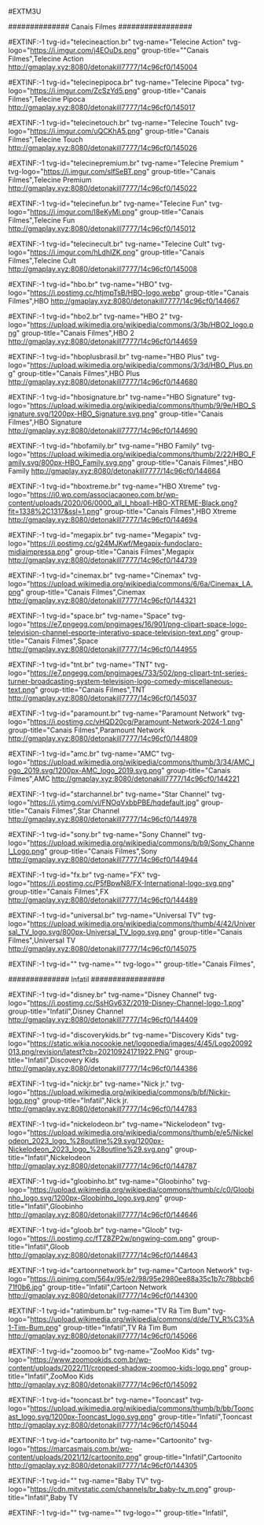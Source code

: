 #EXTM3U 

############## Canais Filmes ################# 

#EXTINF:-1 tvg-id="telecineaction.br" tvg-name="Telecine Action" tvg-logo="https://i.imgur.com/j4EOuDs.png" group-title=""Canais Filmes",Telecine Action
http://gmaplay.xyz:8080/detonakill7777/14c96cf0/145004

#EXTINF:-1 tvg-id="telecinepipoca.br" tvg-name="Telecine Pipoca" tvg-logo="https://i.imgur.com/ZcSzYd5.png" group-title="Canais Filmes",Telecine Pipoca
http://gmaplay.xyz:8080/detonakill7777/14c96cf0/145017

#EXTINF:-1 tvg-id="telecinetouch.br" tvg-name="Telecine Touch" tvg-logo="https://i.imgur.com/uQCKhA5.png" group-title="Canais Filmes",Telecine Touch
http://gmaplay.xyz:8080/detonakill7777/14c96cf0/145026

#EXTINF:-1 tvg-id="telecinepremium.br" tvg-name="Telecine Premium " tvg-logo="https://i.imgur.com/slfSeBT.png" group-title="Canais Filmes",Telecine Premium 
http://gmaplay.xyz:8080/detonakill7777/14c96cf0/145022

#EXTINF:-1 tvg-id="telecinefun.br" tvg-name="Telecine Fun" tvg-logo="https://i.imgur.com/I8eKyMi.png" group-title="Canais Filmes",Telecine Fun
http://gmaplay.xyz:8080/detonakill7777/14c96cf0/145012

#EXTINF:-1 tvg-id="telecinecult.br" tvg-name="Telecine Cult" tvg-logo="https://i.imgur.com/hLdhIZK.png" group-title="Canais Filmes",Telecine Cult
http://gmaplay.xyz:8080/detonakill7777/14c96cf0/145008

#EXTINF:-1 tvg-id="hbo.br" tvg-name="HBO" tvg-logo="https://i.postimg.cc/htjmpTsB/HBO-logo.webp" group-title="Canais Filmes",HBO
http://gmaplay.xyz:8080/detonakill7777/14c96cf0/144667

#EXTINF:-1 tvg-id="hbo2.br" tvg-name="HBO 2" tvg-logo="https://upload.wikimedia.org/wikipedia/commons/3/3b/HBO2_logo.png" group-title="Canais Filmes",HBO 2
http://gmaplay.xyz:8080/detonakill7777/14c96cf0/144659

#EXTINF:-1 tvg-id="hboplusbrasil.br" tvg-name="HBO Plus" tvg-logo="https://upload.wikimedia.org/wikipedia/commons/3/3d/HBO_Plus.png" group-title="Canais Filmes",HBO Plus
http://gmaplay.xyz:8080/detonakill7777/14c96cf0/144680

#EXTINF:-1 tvg-id="hbosignature.br" tvg-name="HBO Signature" tvg-logo="https://upload.wikimedia.org/wikipedia/commons/thumb/9/9e/HBO_Signature.svg/1200px-HBO_Signature.svg.png" group-title="Canais Filmes",HBO Signature
http://gmaplay.xyz:8080/detonakill7777/14c96cf0/144690

#EXTINF:-1 tvg-id="hbofamily.br" tvg-name="HBO Family" tvg-logo="https://upload.wikimedia.org/wikipedia/commons/thumb/2/22/HBO_Family.svg/800px-HBO_Family.svg.png" group-title="Canais Filmes",HBO Family
http://gmaplay.xyz:8080/detonakill7777/14c96cf0/144664

#EXTINF:-1 tvg-id="hboxtreme.br" tvg-name="HBO Xtreme" tvg-logo="https://i0.wp.com/associacaoneo.com.br/wp-content/uploads/2020/06/0000_all_l_hboall-HBO-XTREME-Black.png?fit=1338%2C1317&ssl=1.png" group-title="Canais Filmes",HBO Xtreme
http://gmaplay.xyz:8080/detonakill7777/14c96cf0/144694

#EXTINF:-1 tvg-id="megapix.br" tvg-name="Megapix" tvg-logo="https://i.postimg.cc/g24MJKwf/Megapix-fundoclaro-midiaimpressa.png" group-title="Canais Filmes",Megapix
http://gmaplay.xyz:8080/detonakill7777/14c96cf0/144739

#EXTINF:-1 tvg-id="cinemax.br" tvg-name="Cinemax" tvg-logo="https://upload.wikimedia.org/wikipedia/commons/6/6a/Cinemax_LA.png" group-title="Canais Filmes",Cinemax
http://gmaplay.xyz:8080/detonakill7777/14c96cf0/144321

#EXTINF:-1 tvg-id="space.br" tvg-name="Space" tvg-logo="https://e7.pngegg.com/pngimages/16/901/png-clipart-space-logo-television-channel-esporte-interativo-space-television-text.png" group-title="Canais Filmes",Space
http://gmaplay.xyz:8080/detonakill7777/14c96cf0/144955

#EXTINF:-1 tvg-id="tnt.br" tvg-name="TNT" tvg-logo="https://e7.pngegg.com/pngimages/733/502/png-clipart-tnt-series-turner-broadcasting-system-television-logo-comedy-miscellaneous-text.png" group-title="Canais Filmes",TNT
http://gmaplay.xyz:8080/detonakill7777/14c96cf0/145037

#EXTINF:-1 tvg-id="paramount.br" tvg-name="Paramount Network" tvg-logo="https://i.postimg.cc/vHQD20cg/Paramount-Network-2024-1.png" group-title="Canais Filmes",Paramount Network
http://gmaplay.xyz:8080/detonakill7777/14c96cf0/144809

#EXTINF:-1 tvg-id="amc.br" tvg-name="AMC" tvg-logo="https://upload.wikimedia.org/wikipedia/commons/thumb/3/34/AMC_logo_2019.svg/1200px-AMC_logo_2019.svg.png" group-title="Canais Filmes",AMC
http://gmaplay.xyz:8080/detonakill7777/14c96cf0/144221

#EXTINF:-1 tvg-id="starchannel.br" tvg-name="Star Channel" tvg-logo="https://i.ytimg.com/vi/FNOqVxbbPBE/hqdefault.jpg" group-title="Canais Filmes",Star Channel
http://gmaplay.xyz:8080/detonakill7777/14c96cf0/144978

#EXTINF:-1 tvg-id="sony.br" tvg-name="Sony Channel" tvg-logo="https://upload.wikimedia.org/wikipedia/commons/b/b9/Sony_Channel_Logo.png" group-title="Canais Filmes",Sony
http://gmaplay.xyz:8080/detonakill7777/14c96cf0/144944

#EXTINF:-1 tvg-id="fx.br" tvg-name="FX" tvg-logo="https://i.postimg.cc/P5fBpwN8/FX-International-logo-svg.png" group-title="Canais Filmes",FX
http://gmaplay.xyz:8080/detonakill7777/14c96cf0/144489

#EXTINF:-1 tvg-id="universal.br" tvg-name="Universal TV" tvg-logo="https://upload.wikimedia.org/wikipedia/commons/thumb/4/42/Universal_TV_logo.svg/800px-Universal_TV_logo.svg.png" group-title="Canais Filmes",Universal TV
http://gmaplay.xyz:8080/detonakill7777/14c96cf0/145075


#EXTINF:-1 tvg-id="" tvg-name="" tvg-logo="" group-title="Canais Filmes",

############## Infatil ################# 

#EXTINF:-1 tvg-id="disney.br" tvg-name="Disney Channel" tvg-logo="https://i.postimg.cc/SsHGv63Z/2019-Disney-Channel-logo-1.png" group-title="Infatil",Disney Channel
http://gmaplay.xyz:8080/detonakill7777/14c96cf0/144409

#EXTINF:-1 tvg-id="discoverykids.br" tvg-name="Discovery Kids" tvg-logo="https://static.wikia.nocookie.net/logopedia/images/4/45/Logo20092013.png/revision/latest?cb=20210924171922.PNG" group-title="Infatil",Discovery Kids
http://gmaplay.xyz:8080/detonakill7777/14c96cf0/144386

#EXTINF:-1 tvg-id="nickjr.br" tvg-name="Nick jr." tvg-logo="https://upload.wikimedia.org/wikipedia/commons/b/bf/Nickjr-logo.png" group-title="Infatil",Nick jr.
http://gmaplay.xyz:8080/detonakill7777/14c96cf0/144783

#EXTINF:-1 tvg-id="nickelodeon.br" tvg-name="Nickelodeon" tvg-logo="https://upload.wikimedia.org/wikipedia/commons/thumb/e/e5/Nickelodeon_2023_logo_%28outline%29.svg/1200px-Nickelodeon_2023_logo_%28outline%29.svg.png" group-title="Infatil",Nickelodeon
http://gmaplay.xyz:8080/detonakill7777/14c96cf0/144787

#EXTINF:-1 tvg-id="gloobinho.bt" tvg-name="Gloobinho" tvg-logo="https://upload.wikimedia.org/wikipedia/commons/thumb/c/c0/Gloobinho_logo.svg/1200px-Gloobinho_logo.svg.png" group-title="Infatil",Gloobinho
http://gmaplay.xyz:8080/detonakill7777/14c96cf0/144646

#EXTINF:-1 tvg-id="gloob.br" tvg-name="Gloob" tvg-logo="https://i.postimg.cc/fTZ8ZP2w/pngwing-com.png" group-title="Infatil",Gloob
http://gmaplay.xyz:8080/detonakill7777/14c96cf0/144643

#EXTINF:-1 tvg-id="cartoonnetwork.br" tvg-name="Cartoon Network" tvg-logo="https://i.pinimg.com/564x/95/e2/98/95e2980ee88a35c1b7c78bbcb671f0b6.jpg" group-title="Infatil",Cartoon Network
http://gmaplay.xyz:8080/detonakill7777/14c96cf0/144300

#EXTINF:-1 tvg-id="ratimbum.br" tvg-name="TV Rá Tim Bum" tvg-logo="https://upload.wikimedia.org/wikipedia/commons/d/de/TV_R%C3%A1-Tim-Bum.png" group-title="Infatil",TV Rá Tim Bum
http://gmaplay.xyz:8080/detonakill7777/14c96cf0/145066

#EXTINF:-1 tvg-id="zoomoo.br" tvg-name="ZooMoo Kids" tvg-logo="https://www.zoomookids.com.br/wp-content/uploads/2022/11/cropped-shadow-zoomoo-kids-logo.png" group-title="Infatil",ZooMoo Kids
http://gmaplay.xyz:8080/detonakill7777/14c96cf0/145092

#EXTINF:-1 tvg-id="tooncast.br" tvg-name="Tooncast" tvg-logo="https://upload.wikimedia.org/wikipedia/commons/thumb/b/bb/Tooncast_logo.svg/1200px-Tooncast_logo.svg.png" group-title="Infatil",Tooncast
http://gmaplay.xyz:8080/detonakill7777/14c96cf0/145044

#EXTINF:-1 tvg-id="cartoonito.br" tvg-name="Cartoonito" tvg-logo="https://marcasmais.com.br/wp-content/uploads/2021/12/cartoonito.png" group-title="Infatil",Cartoonito
http://gmaplay.xyz:8080/detonakill7777/14c96cf0/144305

#EXTINF:-1 tvg-id="" tvg-name="Baby TV" tvg-logo="https://cdn.mitvstatic.com/channels/br_baby-tv_m.png" group-title="Infatil",Baby TV


#EXTINF:-1 tvg-id="" tvg-name="" tvg-logo="" group-title="Infatil",


